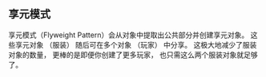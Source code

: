 ## 享元模式

享元模式（Flyweight Pattern）会从对象中提取出公共部分并创建享元对象。 这些享元对象 （服装） 随后可在多个对象 （玩家） 中分享。 这极大地减少了服装对象的数量， 更棒的是即便你创建了更多玩家， 也只需这么两个服装对象就足够了。
